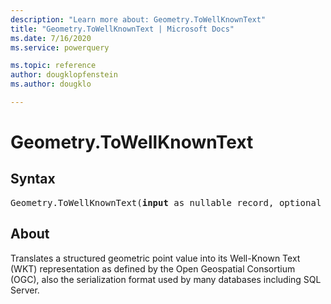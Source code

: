```yaml
---
description: "Learn more about: Geometry.ToWellKnownText"
title: "Geometry.ToWellKnownText | Microsoft Docs"
ms.date: 7/16/2020
ms.service: powerquery

ms.topic: reference
author: dougklopfenstein
ms.author: dougklo

---
```

# Geometry.ToWellKnownText
## Syntax

<pre>
Geometry.ToWellKnownText(<b>input</b> as nullable record, optional <b>omitSRID</b> as nullable logical) as nullable text
</pre>

## About
Translates a structured geometric point value into its Well-Known Text (WKT) representation as defined by the Open Geospatial Consortium (OGC), also the serialization format used by many databases including SQL Server.

